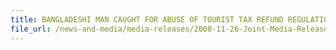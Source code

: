 ```yaml
---
title: BANGLADESHI MAN CAUGHT FOR ABUSE OF TOURIST TAX REFUND REGULATION
file_url: /news-and-media/media-releases/2008-11-26-Joint-Media-Release.pdf
---
```

